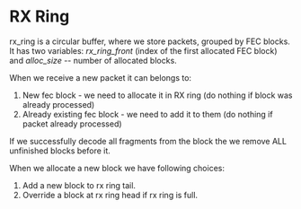 RX Ring
=======

rx_ring is a circular buffer, where we store packets, grouped by FEC blocks. It has two variables: *rx_ring_front* (index of the first allocated FEC block) and *alloc_size* -- number of allocated blocks.

When we receive a new packet it can belongs to:
1. New fec block - we need to allocate it in RX ring (do nothing if block was already processed)
2. Already existing fec block - we need to add it to them (do nothing if packet already processed)

If we successfully decode all fragments from the block the we remove ALL unfinished blocks before it.

When we allocate a new block we have following choices:
1. Add a new block to rx ring tail.
2. Override a block at rx ring head if rx ring is full.